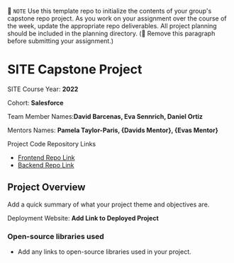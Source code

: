 📝 `NOTE` Use this template repo to initialize the contents of your group's capstone repo project. As you work on your assignment over the course of the week, update the appropriate repo deliverables. All project planning should be included in the planning directory. (🚫 Remove this paragraph before submitting your assignment.)

# SITE Capstone Project

SITE Course Year: **2022**

Cohort: **Salesforce**

Team Member Names:**David Barcenas, Eva Sennrich, Daniel Ortiz**

Mentors Names: **Pamela Taylor-Paris, {Davids Mentor}, {Evas Mentor}**

Project Code Repository Links

* [Frontend Repo Link]()
* [Backend Repo Link]()

## Project Overview

Add a quick summary of what your project theme and objectives are. 

Deployment Website: **Add Link to Deployed Project**

### Open-source libraries used

- Add any links to open-source libraries used in your project.
